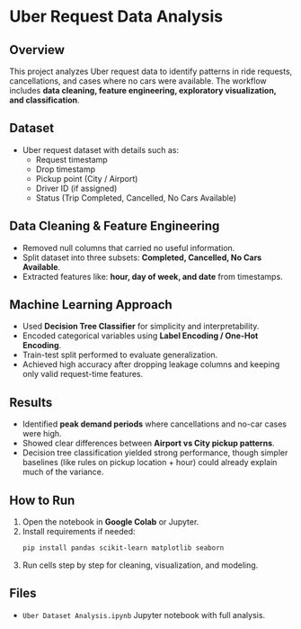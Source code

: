 # Uber Request Data Analysis

## Overview
This project analyzes Uber request data to identify patterns in ride requests, cancellations, and cases where no cars were available. The workflow includes **data cleaning, feature engineering, exploratory visualization, and classification**.

## Dataset
- Uber request dataset with details such as:
  - Request timestamp
  - Drop timestamp
  - Pickup point (City / Airport)
  - Driver ID (if assigned)
  - Status (Trip Completed, Cancelled, No Cars Available)

## Data Cleaning & Feature Engineering
- Removed null columns that carried no useful information.
- Split dataset into three subsets: **Completed, Cancelled, No Cars Available**.
- Extracted features like: **hour, day of week, and date** from timestamps.

## Machine Learning Approach
- Used **Decision Tree Classifier** for simplicity and interpretability.
- Encoded categorical variables using **Label Encoding / One-Hot Encoding**.
- Train-test split performed to evaluate generalization.
- Achieved high accuracy after dropping leakage columns and keeping only valid request-time features.

## Results
- Identified **peak demand periods** where cancellations and no-car cases were high.
- Showed clear differences between **Airport vs City pickup patterns**.
- Decision tree classification yielded strong performance, though simpler baselines (like rules on pickup location + hour) could already explain much of the variance.

## How to Run
1. Open the notebook in **Google Colab** or Jupyter.
2. Install requirements if needed:
   ```bash
   pip install pandas scikit-learn matplotlib seaborn
   ```
3. Run cells step by step for cleaning, visualization, and modeling.

## Files
- `Uber Dataset Analysis.ipynb`  Jupyter notebook with full analysis.
